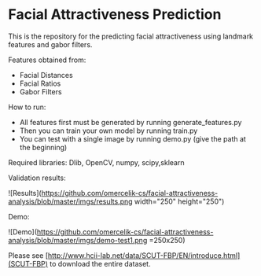 # Facial Attractiveness Prediction

This is the repository for the predicting facial attractiveness using landmark features and gabor filters.

Features obtained from:
* Facial Distances
* Facial Ratios
* Gabor Filters

How to run: 
* All features first must be generated by running generate_features.py
* Then you can train your own model by running train.py
* You can test with a single image by running demo.py (give the path at the beginning)

Required libraries: Dlib, OpenCV, numpy, scipy,sklearn



Validation results: 

![Results](https://github.com/omercelik-cs/facial-attractiveness-analysis/blob/master/imgs/results.png width="250" height="250")

Demo: 

![Demo](https://github.com/omercelik-cs/facial-attractiveness-analysis/blob/master/imgs/demo-test1.png =250x250)

Please see [http://www.hcii-lab.net/data/SCUT-FBP/EN/introduce.html](SCUT-FBP) to download the entire dataset.